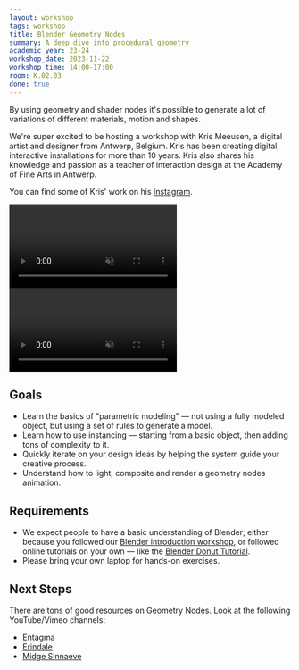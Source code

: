 ```yaml
---
layout: workshop
tags: workshop
title: Blender Geometry Nodes
summary: A deep dive into procedural geometry
academic_year: 23-24
workshop_date: 2023-11-22
workshop_time: 14:00-17:00
room: K.02.03
done: true
---
```

By using geometry and shader nodes it's possible to generate a lot of variations of different materials, motion and shapes.

We're super excited to be hosting a workshop with Kris Meeusen, a digital artist and designer from Antwerp, Belgium. Kris has been creating digital, interactive installations for more than 10 years. Kris also shares his knowledge and passion as a teacher of interaction design at the Academy of Fine Arts in Antwerp.

You can find some of Kris' work on his [Instagram](https://www.instagram.com/zuppaman/).

<div class="side-by-side">
<video autoplay muted loop src="https://codespacehelp.s3.amazonaws.com/site/23-24-blender-geometry-nodes/CvUNo53rA_0_540.mp4"></video>
<video autoplay muted loop src="https://codespacehelp.s3.amazonaws.com/site/23-24-blender-geometry-nodes/Cx7kSc7rCRz_540.mp4"></video>
</div>


## Goals

- Learn the basics of "parametric modeling" — not using a fully modeled object, but using a set of rules to generate a model.
- Learn how to use instancing — starting from a basic object, then adding tons of complexity to it.
- Quickly iterate on your design ideas by helping the system guide your creative process.
- Understand how to light, composite and render a geometry nodes animation.

## Requirements

- We expect people to have a basic understanding of Blender; either because you followed our [Blender introduction workshop](/workshops/23-24-intro-to-blender/), or followed online tutorials on your own — like the [Blender Donut Tutorial](https://www.youtube.com/playlist?list=PLjEaoINr3zgFX8ZsChQVQsuDSjEqdWMAD).
- Please bring your own laptop for hands-on exercises.

## Next Steps

There are tons of good resources on Geometry Nodes. Look at the following YouTube/Vimeo channels:

- [Entagma](https://vimeo.com/entagma)
- [Erindale](https://www.youtube.com/@Erindale)
- [Midge Sinnaeve](https://www.youtube.com/@MidgeSinnaeve)

